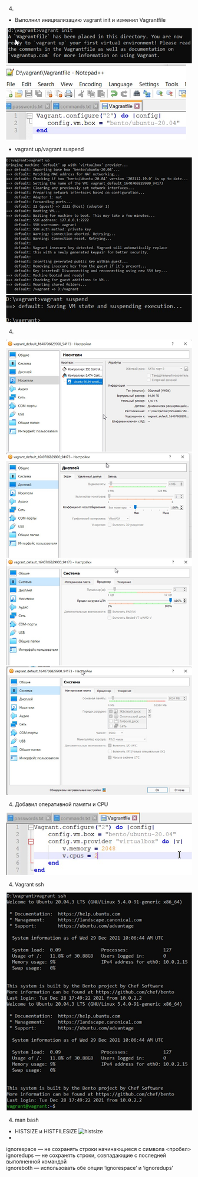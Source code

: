 4. 

* Выполнил инициализацию vagrant init и изменил Vagrantfile 

![vagrant init](img/4.1.jpg)
![Vagrantfile](img/4.2.jpg)

* vagrant up/vagrant suspend 

![vagrant up](img/4.3.jpg)
![vagrant suspend](img/4.4.jpg)

4. 

![](img/5.1.jpg)
![](img/5.2.jpg)
![](img/5.3.jpg)
![](img/5.4.jpg)

4. Добавил оперативной памяти и CPU

![](img/6.jpg)

4. Vagrant ssh

![vagrant ssh](img/7.jpg)

4. man bash

* HISTSIZE и HISTFILESIZE
![histsize](img/8.jpg)
* 
ignorespace — не сохранять строки начинающиеся с символа <пробел>  
ignoredups — не сохранять строки, совпадающие с последней выполненной командой  
ignoreboth — использовать обе опции ‘ignorespace’ и ‘ignoredups’  
